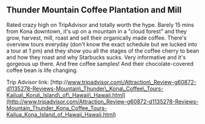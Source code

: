 ## Thunder Mountain Coffee Plantation and Mill

Rated crazy high on TripAdvisor and totally worth the hype. Barely 15 mins from Kona downtown, it's up on a mountain in a "cloud forest" and they grow, harvest, mill, roast and sell their organically made coffee. There's overview tours everyday \(don't know the exact schedule but we lucked into a tour at 1 pm\) and they show you all the stages of the coffee cherry to bean and how they roast and why Starbucks sucks. Very informative and it's gorgeous up there. And free coffee samples! And their chocolate-covered coffee bean is life changing.

Trip Advisor link: [http:\/\/www.tripadvisor.com\/Attraction\_Review-g60872-d1135278-Reviews-Mountain\_Thunder\_Kona\_Coffee\_Tours-Kailua\_Kona\_Island\_of\_Hawaii\_Hawaii.html](http://www.tripadvisor.com/Attraction_Review-g60872-d1135278-Reviews-Mountain_Thunder_Kona_Coffee_Tours-Kailua_Kona_Island_of_Hawaii_Hawaii.html)

